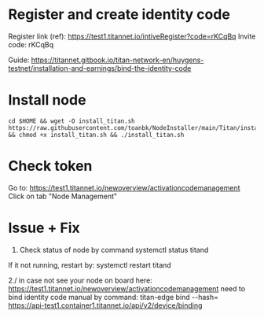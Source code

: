 # Register and create identity code

Register link (ref): https://test1.titannet.io/intiveRegister?code=rKCqBq
Invite code: rKCqBq

Guide: https://titannet.gitbook.io/titan-network-en/huygens-testnet/installation-and-earnings/bind-the-identity-code

# Install node

    cd $HOME && wget -O install_titan.sh https://raw.githubusercontent.com/toanbk/NodeInstaller/main/Titan/install.sh && chmod +x install_titan.sh && ./install_titan.sh
# Check token

Go to: https://test1.titannet.io/newoverview/activationcodemanagement
Click on tab "Node Management"

# Issue + Fix

1. Check status of node by command
    systemctl status titand

If it not running, restart by:
    systemctl restart titand

2./ in case not see your node on board here: https://test1.titannet.io/newoverview/activationcodemanagement
need to bind identity code manual by command:
    titan-edge bind --hash=<identity code> https://api-test1.container1.titannet.io/api/v2/device/binding